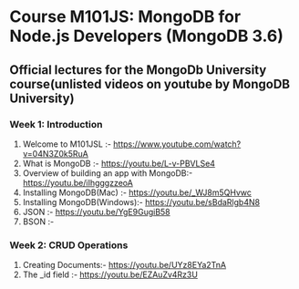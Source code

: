 # Course M101JS: MongoDB for Node.js Developers (MongoDB 3.6)



## Official lectures for the MongoDb University course(unlisted videos on youtube by MongoDB University)

### Week 1: Introduction
1) Welcome to M101JSL :- https://www.youtube.com/watch?v=04N3Z0k5RuA
2) What is MongoDB :- https://youtu.be/L-v-PBVLSe4
3) Overview of building an app with MongoDB:- https://youtu.be/iIhgggzzeoA
4) Installing MongoDB(Mac) :- https://youtu.be/_WJ8m5QHvwc
5) Installing MongoDB(Windows):- https://youtu.be/sBdaRlgb4N8
6) JSON :- https://youtu.be/YgE9GugiB58
7) BSON :- 



### Week 2: CRUD Operations
1) Creating Documents:- https://youtu.be/UYz8EYa2TnA
2) The _id field :- https://youtu.be/EZAuZv4Rz3U
